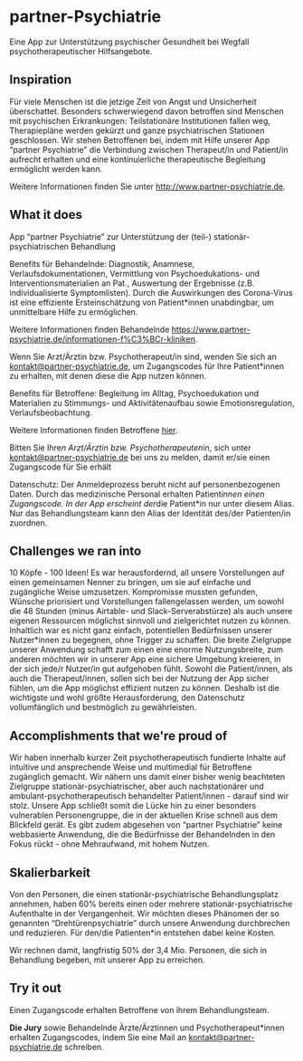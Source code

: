 # partner-Psychiatrie
Eine App zur Unterstützung psychischer Gesundheit bei Wegfall psychotherapeutischer Hilfsangebote.

## Inspiration
Für viele Menschen ist die jetzige Zeit von Angst und Unsicherheit überschattet. Besonders schwerwiegend davon betroffen sind Menschen mit psychischen Erkrankungen:
Teilstationäre Institutionen fallen weg, Therapiepläne werden gekürzt und ganze psychiatrischen Stationen geschlossen.
Wir stehen Betroffenen bei, indem mit Hilfe unserer App “partner Psychiatrie” die Verbindung zwischen Therapeut/in und Patient/in aufrecht erhalten und eine kontinuierliche therapeutische Begleitung ermöglicht werden kann.

Weitere Informationen finden Sie unter http://www.partner-psychiatrie.de.

## What it does
App “partner Psychiatrie” zur Unterstützung der (teil-) stationär-psychiatrischen Behandlung

Benefits für Behandelnde: Diagnostik, Anamnese, Verlaufsdokumentationen, Vermittlung von Psychoedukations- und Interventionsmaterialien an Pat., Auswertung der Ergebnisse (z.B. individualisierte Symptomlisten). Durch die Auswirkungen des Corona-Virus ist eine effiziente Ersteinschätzung von Patient*innen unabdingbar, um unmittelbare Hilfe zu ermöglichen.

Weitere Informationen finden Behandelnde https://www.partner-psychiatrie.de/informationen-f%C3%BCr-kliniken.

Wenn Sie Arzt/Ärztin bzw. Psychotherapeut/in sind, wenden Sie sich an kontakt@partner-psychiatrie.de, um Zugangscodes für Ihre Patient*innen zu erhalten, mit denen diese die App nutzen können.

Benefits für Betroffene: Begleitung im Alltag, Psychoedukation und Materialien zu Stimmungs- und Aktivitätenaufbau sowie Emotionsregulation, Verlaufsbeobachtung.


Weitere Informationen finden Betroffene [hier](https://www.partner-psychiatrie.de/informationen-f%C3%BCr-patienten).

Bitten Sie Ihre*n Arzt/Ärztin bzw. Psychotherapeuten*in, sich unter kontakt@partner-psychiatrie.de bei uns zu melden, damit er/sie einen Zugangscode für Sie erhält

Datenschutz: Der Anmeldeprozess beruht nicht auf personenbezogenen Daten. Durch das medizinische Personal erhalten Patient*innen einen Zugangscode. In der App erscheint der*die Patient*in nur unter diesem Alias. Nur das Behandlungsteam kann den Alias der Identität des/der Patienten/in zuordnen. 

## Challenges we ran into
10 Köpfe - 100 Ideen! Es war herausfordernd, all unsere Vorstellungen auf einen gemeinsamen Nenner zu bringen, um sie auf einfache und zugängliche Weise umzusetzen. Kompromisse mussten gefunden, Wünsche priorisiert und Vorstellungen fallengelassen werden, um sowohl die 48 Stunden (minus Airtable- und Slack-Serverabstürze) als auch unsere eigenen Ressourcen möglichst sinnvoll und zielgerichtet nutzen zu können. 
Inhaltlich war es nicht ganz einfach, potentiellen Bedürfnissen unserer Nutzer*innen zu begegnen, ohne Trigger zu schaffen. Die breite Zielgruppe unserer Anwendung schafft zum einen eine enorme Nutzungsbreite, zum anderen möchten wir in unserer App eine sichere Umgebung kreieren, in der sich jede/r Nutzer/in gut aufgehoben fühlt. Sowohl die Patient/innen, als auch die Therapeut/innen, sollen sich bei der Nutzung der App sicher fühlen, um die App möglichst effizient nutzen zu können. Deshalb ist die wichtigste und wohl größte Herausforderung, den Datenschutz vollumfänglich und bestmöglich zu gewährleisten.

## Accomplishments that we're proud of
Wir haben innerhalb kurzer Zeit psychotherapeutisch fundierte Inhalte auf intuitive und ansprechende Weise und multimedial für Betroffene zugänglich gemacht. Wir nähern uns damit einer bisher wenig beachteten Zielgruppe stationär-psychiatrischer, aber auch nachstationärer und ambulant-psychotherapeutisch behandelter Patient/innen - darauf sind wir stolz. Unsere App schließt somit die Lücke hin zu einer besonders vulnerablen Personengruppe, die in der aktuellen Krise schnell aus dem Blickfeld gerät. Es gibt zudem abgesehen von “partner Psychiatrie” keine webbasierte Anwendung, die die Bedürfnisse der Behandelnden in den Fokus rückt - ohne Mehraufwand, mit hohem Nutzen.

## Skalierbarkeit
Von den Personen, die einen stationär-psychiatrische Behandlungsplatz annehmen, haben 60% bereits einen oder mehrere stationär-psychiatrische Aufenthalte in der Vergangenheit. Wir möchten dieses Phänomen der so genannten “Drehtürenpsychiatrie” durch unsere Anwendung durchbrechen und reduzieren. Für den/die Patienten*in entstehen dabei keine Kosten. 

Wir rechnen damit, langfristig 50% der 3,4 Mio. Personen, die sich in Behandlung begeben, mit unserer App zu erreichen.


## Try it out
Einen Zugangscode erhalten Betroffene von ihrem Behandlungsteam.

**Die Jury** sowie Behandelnde Ärzte/Ärztinnen und Psychotherapeut*innen erhalten Zugangscodes, indem Sie eine Mail an kontakt@partner-psychiatrie.de schreiben.
